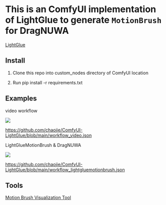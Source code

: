 # This is an ComfyUI implementation of LightGlue to generate `MotionBrush` for DragNUWA

[LightGlue](https://github.com/cvg/LightGlue)

## Install

1. Clone this repo into custom_nodes directory of ComfyUI location

2. Run pip install -r requirements.txt

## Examples

video workflow

<img src="assets/wf_video.png" raw=true>

https://github.com/chaojie/ComfyUI-LightGlue/blob/main/workflow_video.json

LightGlueMotionBrush & DragNUWA

<img src="assets/wf_motionbrush.png" raw=true>

https://github.com/chaojie/ComfyUI-LightGlue/blob/main/workflow_lightgluemotionbrush.json

## Tools

[Motion Brush Visualization Tool](https://chaojie.github.io/ComfyUI-LightGlue/tools/draw.html)